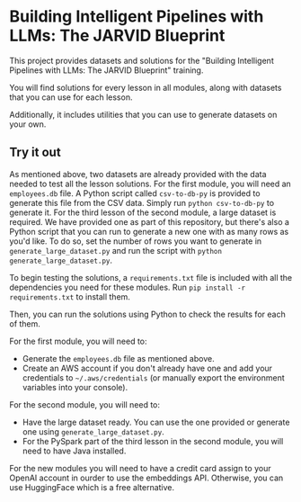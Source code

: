 # Building Intelligent Pipelines with LLMs: The JARVID Blueprint

This project provides datasets and solutions for the "Building Intelligent Pipelines with LLMs: The JARVID Blueprint" training.

You will find solutions for every lesson in all modules, along with datasets that you can use for each lesson.

Additionally, it includes utilities that you can use to generate datasets on your own.

## Try it out

As mentioned above, two datasets are already provided with the data needed to test all the lesson solutions. For the first module, you will need an `employees.db` file. A Python script called `csv-to-db-py` is provided to generate this file from the CSV data. Simply run `python csv-to-db-py` to generate it.
For the third lesson of the second module, a large dataset is required. We have provided one as part of this repository, but there's also a Python script that you can run to generate a new one with as many rows as you'd like. To do so, set the number of rows you want to generate in `generate_large_dataset.py` and run the script with `python generate_large_dataset.py`.

To begin testing the solutions, a `requirements.txt` file is included with all the dependencies you need for these modules. Run `pip install -r requirements.txt` to install them.

Then, you can run the solutions using Python to check the results for each of them.

For the first module, you will need to:

- Generate the `employees.db` file as mentioned above.
- Create an AWS account if you don't already have one and add your credentials to `~/.aws/credentials` (or manually export the environment variables into your console).

For the second module, you will need to:

- Have the large dataset ready. You can use the one provided or generate one using `generate_large_dataset.py`.
- For the PySpark part of the third lesson in the second module, you will need to have Java installed.

For the new modules you will need to have a credit card assign to your OpenAI account in ourder to use the embeddings API. Otherwise, you can use HuggingFace which is a free alternative.
